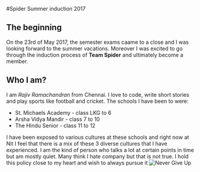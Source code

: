 #Spider
Summer induction 2017
## The beginning
On the 23rd of May 2017, the semester exams caame to a close and I was looking forward to the summer vacations. Moreover I was excited to go through the induction process of **Team Spider** and ultimately become a member.
## Who I am?
I am _Rajiv Ramachandran_ from Chennai. I love to code, write short stories and play sports like football and cricket. The schools I have been to were:
*  St. Michaels Academy - class LKG to 6
*  Arsha Vidya Mandir - class 7 to 10
*  The Hindu Senior - class 11 to 12

I have been exposed to various cultures at these schools and right now at Nit I feel that there is a mix of these 3 diverse cultures that I have experienced. I am the kind of person who talks a lot at certain points in time but am mostly quiet. Many think I hate company but that is not true. 
I hold this policy close to my heart and wish to always pursue it
![Never Give Up](https://images-na.ssl-images-amazon.com/images/I/51%2BwfscYRgL._SY450_.jpg)

